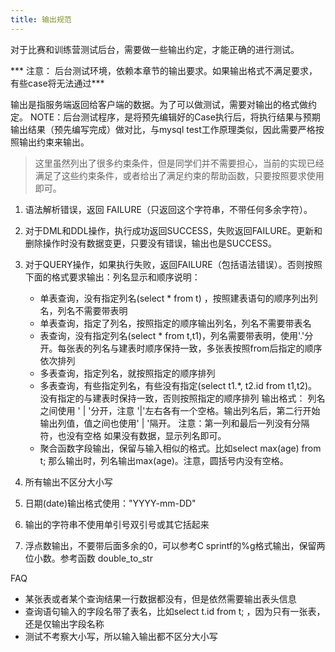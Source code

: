 ```yaml
---
title: 输出规范
---
```


对于比赛和训练营测试后台，需要做一些输出约定，才能正确的进行测试。

*** 注意： 后台测试环境，依赖本章节的输出要求。如果输出格式不满足要求，有些case将无法通过***

输出是指服务端返回给客户端的数据。为了可以做测试，需要对输出的格式做约定。
NOTE：后台测试程序，是将预先编辑好的Case执行后，将执行结果与预期输出结果（预先编写完成）做对比，与mysql test工作原理类似，因此需要严格按照输出约束来输出。

> 这里虽然列出了很多约束条件，但是同学们并不需要担心，当前的实现已经满足了这些约束条件，或者给出了满足约束的帮助函数，只要按照要求使用即可。

1. 语法解析错误，返回 FAILURE（只返回这个字符串，不带任何多余字符）。
2. 对于DML和DDL操作，执行成功返回SUCCESS，失败返回FAILURE。更新和删除操作时没有数据变更，只要没有错误，输出也是SUCCESS。
3. 对于QUERY操作，如果执行失败，返回FAILURE（包括语法错误）。否则按照下面的格式要求输出：列名显示和顺序说明：
    - 单表查询，没有指定列名(select * from t) ，按照建表语句的顺序列出列名，列名不需要带表明
    - 单表查询，指定了列名，按照指定的顺序输出列名，列名不需要带表名
    - 表查询，没有指定列名(select * from t,t1)，列名需要带表明，使用'.'分开。每张表的列名与建表时顺序保持一致，多张表按照from后指定的顺序依次排列
    - 多表查询，指定列名，就按照指定的顺序排列
    - 多表查询，有些指定列名，有些没有指定(select t1.*, t2.id from t1,t2)。没有指定的与建表时保持一致，否则按照指定的顺序排列
        输出格式：
        列名之间使用 ' | '分开，注意 '|'左右各有一个空格。输出列名后，第二行开始输出列值，值之间也使用' | '隔开。
        注意：第一列和最后一列没有分隔符，也没有空格
        如果没有数据，显示列名即可。
    - 聚合函数字段输出，保留与输入相似的格式。比如select max(age) from t; 那么输出时，列名输出max(age)。注意，圆括号内没有空格。

4. 所有输出不区分大小写
5. 日期(date)输出格式使用："YYYY-mm-DD"
6. 输出的字符串不使用单引号双引号或其它括起来
7. 浮点数输出，不要带后面多余的0，可以参考C sprintf的%g格式输出，保留两位小数。参考函数 double_to_str

FAQ
- 某张表或者某个查询结果一行数据都没有，但是依然需要输出表头信息
- 查询语句输入的字段名带了表名，比如select t.id from t; ，因为只有一张表，还是仅输出字段名称
- 测试不考察大小写，所以输入输出都不区分大小写